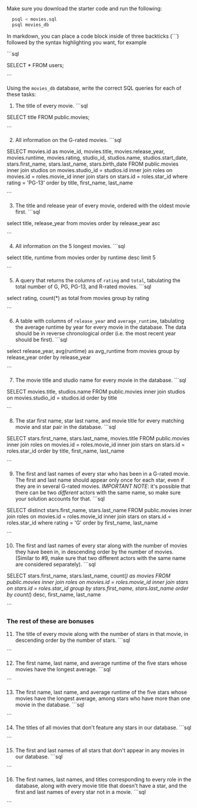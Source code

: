 Make sure you download the starter code and run the following:

```sh
  psql < movies.sql
  psql movies_db
```

In markdown, you can place a code block inside of three backticks (```) followed by the syntax highlighting you want, for example

\```sql

SELECT \* FROM users;

\```

Using the `movies_db` database, write the correct SQL queries for each of these tasks:

1.  The title of every movie.
\```sql

SELECT title
	FROM public.movies;

\```

2.  All information on the G-rated movies.
\```sql

SELECT movies.id as movie_id, movies.title, movies.release_year,
movies.runtime, movies.rating, studio_id, studios.name, studios.start_date,
stars.first_name, stars.last_name, stars.birth_date
FROM public.movies
inner join studios
on movies.studio_id = studios.id
inner join roles
on movies.id = roles.movie_id
inner join stars
on stars.id = roles.star_id
where rating = 'PG-13'
order by title, first_name, last_name

\```

3.  The title and release year of every movie, ordered with the
    oldest movie first.
\```sql

select title, release_year
from movies
order by release_year asc

\```

4.  All information on the 5 longest movies.
\```sql

select title, runtime
from movies
order by runtime desc
limit 5

\```

5.  A query that returns the columns of `rating` and `total`, tabulating the
    total number of G, PG, PG-13, and R-rated movies.
\```sql

select rating, count(*) as total
from movies
group by rating

\```

6.  A table with columns of `release_year` and `average_runtime`,
    tabulating the average runtime by year for every movie in the database. The data should be in reverse chronological order (i.e. the most recent year should be first).
\```sql

select release_year, avg(runtime) as avg_runtime
from movies
group by release_year
order by release_year

\```

7.  The movie title and studio name for every movie in the
    database.
\```sql

SELECT movies.title, studios.name
FROM public.movies
inner join studios
on movies.studio_id = studios.id
order by title

\```

8.  The star first name, star last name, and movie title for every
    matching movie and star pair in the database.
\```sql

SELECT stars.first_name, stars.last_name, movies.title
FROM public.movies
inner join roles
on movies.id = roles.movie_id
inner join stars
on stars.id = roles.star_id
order by title, first_name, last_name

\```

9.  The first and last names of every star who has been in a G-rated movie. The first and last name should appear only once for each star, even if they are in several G-rated movies. *IMPORTANT NOTE*: it's possible that there can be two *different* actors with the same name, so make sure your solution accounts for that.
\```sql

SELECT distinct stars.first_name, stars.last_name
FROM public.movies
inner join roles
on movies.id = roles.movie_id
inner join stars
on stars.id = roles.star_id
where rating = 'G'
order by first_name, last_name


\```

10. The first and last names of every star along with the number
    of movies they have been in, in descending order by the number of movies. (Similar to #9, make sure
    that two different actors with the same name are considered separately).
\```sql

SELECT stars.first_name, stars.last_name, count(*) as movies
FROM public.movies
inner join roles
on movies.id = roles.movie_id
inner join stars
on stars.id = roles.star_id
group by stars.first_name, stars.last_name
order by count(*) desc, first_name, last_name

\```

### The rest of these are bonuses

11. The title of every movie along with the number of stars in
    that movie, in descending order by the number of stars.
\```sql


\```

12. The first name, last name, and average runtime of the five
    stars whose movies have the longest average.
\```sql


\```

13. The first name, last name, and average runtime of the five
    stars whose movies have the longest average, among stars who have more than one movie in the database.
\```sql


\```

14. The titles of all movies that don't feature any stars in our
    database.
\```sql


\```

15. The first and last names of all stars that don't appear in any movies in our database.
\```sql


\```

16. The first names, last names, and titles corresponding to every
    role in the database, along with every movie title that doesn't have a star, and the first and last names of every star not in a movie.
\```sql


\```
